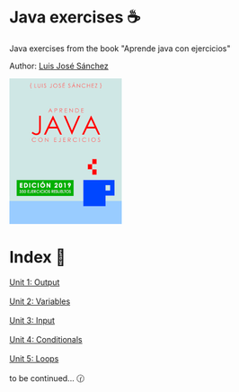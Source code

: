 ﻿# Java exercises :coffee:
Java exercises from the book "Aprende java con ejercicios"

Author: <a href="https://github.com/LuisJoseSanchez">Luis José Sánchez</a>

<a href="https://leanpub.com/aprendejava">![Aprende Java con Ejercicios](Book.png)</a>

# Index :bookmark_tabs:

<a href="https://github.com/Frankcs96/Java-exercises/tree/master/Exercises/Unit%202%20Output">Unit 1: Output</a></br></br>
<a href ="https://github.com/Frankcs96/Java-exercises/tree/master/Exercises/Unit%202%20Variables">Unit 2: Variables</a></br></br>
<a href ="https://github.com/Frankcs96/Java-exercises/tree/master/Exercises/Unit%202%20Input">Unit 3: Input</a></br></br>
<a href ="https://github.com/Frankcs96/Java-exercises/tree/master/Exercises/Unit%202%20Conditionals">Unit 4: Conditionals</a></br></br>
<a href ="https://github.com/Frankcs96/Java-exercises/tree/master/Exercises/Unit%202%20Loops">Unit 5: Loops</a></br></br>
to be continued... :clock130:
